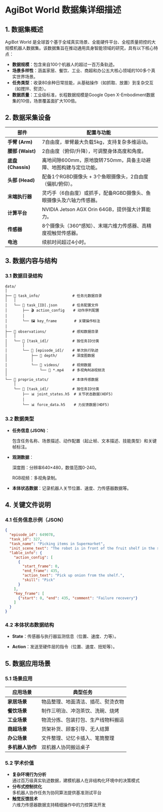 # AgiBot World 数据集详细描述

## 1. 数据集概述

AgiBot World 是全球首个基于全域真实场景、全能硬件平台、全程质量把控的大规模机器人数据集。该数据集旨在推动通用具身智能领域的研究，具有以下核心特点：

- **数据规模**：包含来自100个机器人的超过一百万条轨迹。
- **场景多样性**：涵盖家居、餐饮、工业、商超和办公五大核心领域的100多个真实世界场景。
- **任务类型**：收录80余种日常技能，从基础操作（如抓取、放置）到复杂交互（如搅拌、熨烫）。
- **数据质量**：工业级标准，长程数据规模是Google Open X-Embodiment数据集的10倍，场景覆盖面扩大100倍。

## 2. 数据采集设备

| **部件**           | **配置与功能**                                                                 |
|--------------------|------------------------------------------------------------------------------|
| **手臂 (Arm)**     | 7自由度，单臂最大负载5kg，支持复杂多维运动。                                 |
| **腰部 (Waist)**   | 2自由度（俯仰/升降），可调整身体高度和角度。                                 |
| **底盘 (Chassis)** | 离地间隙600mm，原地旋转750mm，具备主动避障、地图构建与定位功能。             |
| **头部 (Head)**    | 配备1个RGBD摄像头 + 3个鱼眼摄像头，2自由度（偏航/俯仰）。                    |
| **末端执行器**     | 灵巧手（6自由度）或抓手，配备RGBD摄像头、鱼眼摄像头及六轴力传感器。          |
| **计算平台**       | NVIDIA Jetson AGX Orin 64GB，提供强大计算能力。                              |
| **传感器**         | 8个摄像头（360°感知）、末端六维力传感器、高精度视触觉传感器。                |
| **电池**           | 续航时间超过4小时。                                                          |

## 3. 数据内容与结构

### 3.1 数据目录结构
```plaintext
data/
│
├── 📁 task_info/               # 任务元数据目录
│   │
│   └── 📄 task_[ID].json       # 任务配置文件
│       ├── 🎬 action_config    # 动作序列配置
│       │
│       └── 🖼️ key_frame        # 关键操作标注
│
├── 📁 observations/            # 感知数据目录
│   │
│   └── 📁 [task_id]/           # 按任务ID分类
│       │
│       └── 📁 [episode_id]/    # 单次执行轨迹
│           ├── 📁 depth/       # 深度图数据
│           │
│           └── 📁 videos/      # 视频数据
│               └── 🎥 *.mp4    # 多视角RGB视频流
│
└── 📁 proprio_stats/           # 本体传感数据
    │
    └── 📁 [task_id]/           # 按任务ID分类
        ├── 📊 joint_states.h5  # 关节状态数据(HDF5)
        │
        └── 📊 force_data.h5    # 力反馈数据(HDF5)
```
### 3.2 数据类型
- **任务信息 (JSON)**：
    
    包含任务名称、场景描述、动作配置（起止帧、文本描述、技能类型）和关键帧标注。
- **观测数据**：

    深度图：分辨率640×480，数值范围0-240。

    RGB视频：多视角录制。

- **本体状态数据**：记录机器人关节位置、速度、力传感器数据等。

## 4. 关键文件说明
### 4.1 任务信息示例（JSON）
```json
{
  "episode_id": 649078,
  "task_id": 327,
  "task_name": "Picking items in Supermarket",
  "init_scene_text": "The robot is in front of the fruit shelf in the supermarket.",
  "lable_info": {
    "action_config": [
      {
        "start_frame": 0,
        "end_frame": 435,
        "action_text": "Pick up onion from the shelf.",
        "skill": "Pick"
      }
    ],
    "key_frame": [
      {"start": 0, "end": 435, "comment": "Failure recovery"}
    ]
  }
}
```
### 4.2 本体状态数据结构
- **State**：传感器与执行器监测信息（位置、速度、力等）。

- **Action**：发送至硬件层的指令（位置、速度、扭矩等）。

## 5. 数据应用场景

### 5.1 场景应用

| **应用场景**       | **典型任务**                |
|--------------------|-------------------------|
| **家居场景**       | 物品整理、地面清洁、插花、熨烫衣物 |
| **餐饮场景**       | 制作三明治、冲泡茶饮、洗碗、烧烤 |
| **工业场景**       | 物流分拣、包装打包、生产线物料搬运 |
| **商超场景**       | 货架补货、顾客引导、无人结算  |
| **办公场景**       | 文件整理、记忆卡插入、笔筒整理 |
| **多机器人协作**   | 双机器人协同搬运桌子              |

### 5.2 学术价值

- **复杂环境行为分析**  
  通过百万级真实轨迹数据，建模机器人在非结构化环境中的决策模式
- **分布式控制优化**  
  多机器人协作任务为协同算法提供基准测试平台
- **触觉反馈技术**  
  六维力传感器数据支持精细操作中的力控算法开发
